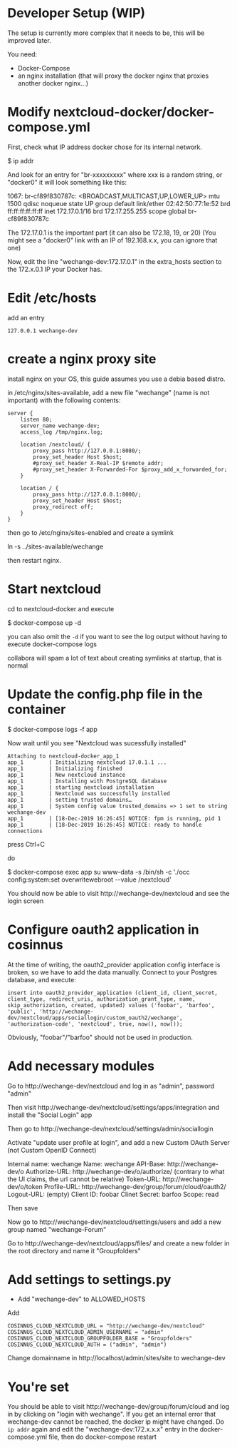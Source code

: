 Developer Setup (WIP)
=====================

The setup is currently more complex that it needs to be, this will be improved later.

You need:

* Docker-Compose
* an nginx installation (that will proxy the docker nginx that proxies another docker nginx...)

# Modify nextcloud-docker/docker-compose.yml

First, check what IP address docker chose for its internal network.

$ ip addr

And look for an entry for "br-xxxxxxxxx" where xxx is a random string, or "docker0"
it will look something like this:

1067: br-cf89f830787c: <BROADCAST,MULTICAST,UP,LOWER_UP> mtu 1500 qdisc noqueue state UP group default 
    link/ether 02:42:50:77:1e:52 brd ff:ff:ff:ff:ff:ff
    inet 172.17.0.1/16 brd 172.17.255.255 scope global br-cf89f830787c

The 172.17.0.1 is the important part (it can also be 172.18, 19, or 20)
(You might see a "docker0" link with an IP of 192.168.x.x, you can ignore that one)

Now, edit the line "wechange-dev:172.17.0.1" in the extra_hosts section to the 172.x.0.1 IP your Docker has.

# Edit /etc/hosts

add an entry

```
127.0.0.1 wechange-dev
```

# create a nginx proxy site

install nginx on your OS, this guide assumes you use a debia based distro.

in /etc/nginx/sites-available, add a new file "wechange" (name is not important) with the following contents:

```
server {
    listen 80;
    server_name wechange-dev;
    access_log /tmp/nginx.log;

    location /nextcloud/ {
        proxy_pass http://127.0.0.1:8080/;
        proxy_set_header Host $host;
        #proxy_set_header X-Real-IP $remote_addr;
        #proxy_set_header X-Forwarded-For $proxy_add_x_forwarded_for;
    }

    location / {
        proxy_pass http://127.0.0.1:8000/;
        proxy_set_header Host $host;
        proxy_redirect off;
    }
}
```

then go to /etc/nginx/sites-enabled and create a symlink

ln -s ../sites-available/wechange

then restart nginx.

# Start nextcloud

cd to nextcloud-docker and execute

$ docker-compose up -d

you can also omit the `-d` if you want to see the log output without having to execute docker-compose logs

collabora will spam a lot of text about creating symlinks at startup, that is normal

# Update the config.php file in the container

$ docker-compose logs -f app

Now wait until you see "Nextcloud was sucessfully installed"

```
Attaching to nextcloud-docker_app_1
app_1        | Initializing nextcloud 17.0.1.1 ...
app_1        | Initializing finished
app_1        | New nextcloud instance
app_1        | Installing with PostgreSQL database
app_1        | starting nextcloud installation
app_1        | Nextcloud was successfully installed
app_1        | setting trusted domains…
app_1        | System config value trusted_domains => 1 set to string wechange-dev
app_1        | [18-Dec-2019 16:26:45] NOTICE: fpm is running, pid 1
app_1        | [18-Dec-2019 16:26:45] NOTICE: ready to handle connections
```

press Ctrl+C

do 

$ docker-compose exec app su www-data -s /bin/sh -c './occ config:system:set overwritewebroot --value /nextcloud'

You should now be able to visit http://wechange-dev/nextcloud and see the login screen

# Configure oauth2 application in cosinnus

At the time of writing, the oauth2_provider application config interface is broken, so we have to add the data manually. Connect to your Postgres database, and execute:

```
insert into oauth2_provider_application (client_id, client_secret, client_type, redirect_uris, authorization_grant_type, name, skip_authorization, created, updated) values ('foobar', 'barfoo', 'public', 'http://wechange-dev/nextcloud/apps/sociallogin/custom_oauth2/wechange', 'authorization-code', 'nextcloud', true, now(), now());
```

Obviously, "foobar"/"barfoo" should not be used in production.

# Add necessary modules

Go to http://wechange-dev/nextcloud and log in as "admin", password "admin"

Then visit http://wechange-dev/nextcloud/settings/apps/integration and install the "Social Login" app

Then go to http://wechange-dev/nextcloud/settings/admin/sociallogin

Activate "update user profile at login", and add a new Custom OAuth Server (not Custom OpenID Connect)

Internal name: wechange
Name: wechange
API-Base: http://wechange-dev/o
Authorize-URL: http://wechange-dev/o/authorize/  (contrary to what the UI claims, the url cannot be relative)
Token-URL: http://wechange-dev/o/token
Profile-URL: http://wechange-dev/group/forum/cloud/oauth2/
Logout-URL: (empty)
Client ID: foobar
Clinet Secret: barfoo
Scope: read

Then save

Now go to http://wechange-dev/nextcloud/settings/users and add a new group named "wechange-Forum"

Go to http://wechange-dev/nextcloud/apps/files/ and create a new folder in the root directory and name it "Groupfolders"


# Add settings to settings.py

* Add "wechange-dev" to ALLOWED_HOSTS

Add
```
COSINNUS_CLOUD_NEXTCLOUD_URL = "http://wechange-dev/nextcloud"
COSINNUS_CLOUD_NEXTCLOUD_ADMIN_USERNAME = "admin"
COSINNUS_CLOUD_NEXTCLOUD_GROUPFOLDER_BASE = "Groupfolders"
COSINNUS_CLOUD_NEXTCLOUD_AUTH = ("admin", "admin")
```


Change domainname in http://localhost/admin/sites/site to wechange-dev

# You're set

You should be able to visit http://wechange-dev/group/forum/cloud and log in by clicking on "login with wechange". If you get an
internal error that wechange-dev cannot be reached, the docker ip might have changed. Do `ip addr`  again and edit the "wechange-dev:172.x.x.x" entry in the docker-compose.yml file, then do docker-compose restart
